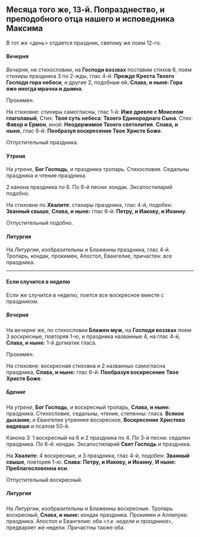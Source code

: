 
## Месяца того же, 13-й. Попразднество, и преподобного отца нашего и исповедника Максима

В тот же <*день*> отдается праздник, святому же поем 12-го.

#### Вечерня

*Вечерня*, не стихословим, на **Господи воззвах** поставим стихов 6, поем
стихиры праздника 3 по 2-жды, глас 4-й: **Прежде Креста Твоего Господи гора небеси**, и
другие 2, подобные ей. **Слава, и ныне: Гора яже иногда мрачна и дымна**. 

Прокимен.

На стиховне: стихиры самогласны, глас 1-й: **Иже древле с Моисеом глаголавый**,
Стих: **Твоя суть небеса**: **Твоего Единороднаго Сына**.
Стих: **Фавор и Ермон**, иной: **Неодержимое Твоего светолития**.
**Слава, и ныне**, глас 6-й: **Пообразуя воскресение Твое Христе Боже**.

Отпустительный праздника.

#### Утреня

На *утрене*, **Бог Господь**, и праздника тропарь. 
Стихословие. Седальны праздника и чтение праздника.

2 канона праздника по 6. 
По 6-й песни: кондак. 
Эксапостиларий подобно.

На стиховне по **Хвалите**: стихиры праздника, глас 4-й, подобен: **Званный свыше**, 
**Слава, и ныне:** глас 6-й: **Петру, и Иакову, и Иоанну**.

Отпустительный подобно.

#### Литургия

На *Литургии*, изобразительны и Блаженны праздника, глас 4-й. Тропарь, кондак, 
прокимен, Апостол, Евангелие, причастен: все праздника.

---

#### Если случится в неделю

Если же случится в неделю, поется все воскресное вместе с праздником.
 
##### Вечерня

На *вечерне* же, по стихословии **Блажен муж**, на **Господи воззвах** 
поем 3 воскресные, повторяя 1-ю, и праздника названные 4, на глас 4-й, 
**Слава, и ныне:** 1-й догматик гласа. 

Прокимен. 

На стиховне: воскресная стиховна и 2 названных самогласна праздника, **Слава, и ныне:** глас 6-й: 
**Пообразуя воскресение Твое Христе Боже**.

##### Бдение

На *утрене*, **Бог Господь**, и воскресный тропарь, **Слава, и ныне:** праздника. 
Стихословие, седальны, чтение, степенны: гласа. **Всякое дыхание**, 
и Евангелие утреннее воскресное, **Воскресение Христово видевше** и псалом 50-й.
 
Канона 3: 1 воскресный на 6 и 2 праздника по 4. 
По 3-й песни: седален праздника. 
По 6-й: кондак. 
Эксапостиларий **Свят Господь** и праздника. 

На **Хвалите**: 4 воскресные, и 3 праздника, глас 4-й, подобен: **Званный свыше**, 
повторяя 1-ю. **Слава: Петру, и Иакову, и Иоанну**, 
**И ныне: Преблагословенна еси**. 

Отпустительный воскресный. 
 
##### Литургия

На *Литургии*, изобразительны и Блаженны воскресные. Тропарь воскресный, 
**Слава, и ныне:** кондак праздника. 
Прокимен и Аллилуиа: праздника. 
Апостол и Евангелие: оба <*т.е. недели и праздника*>, предваряет же недели. 
Причастны также оба.
